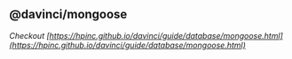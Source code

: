 ## @davinci/mongoose

*Checkout [https://hpinc.github.io/davinci/guide/database/mongoose.html](https://hpinc.github.io/davinci/guide/database/mongoose.html)*